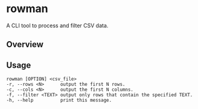 # rowman
A CLI tool to process and filter CSV data.

## Overview

## Usage
```
rowman [OPTION] <csv_file>
-r, --rows <N>      output the first N rows.
-c, --cols <N>      output the first N columns.
-f, --filter <TEXT> output only rows that contain the specified TEXT.
-h, --help          print this message.
```
